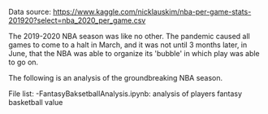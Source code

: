 Data source: https://www.kaggle.com/nicklauskim/nba-per-game-stats-201920?select=nba_2020_per_game.csv

The 2019-2020 NBA season was like no other. The pandemic caused all games to come to a halt in March, 
and it was not until 3 months later, in June, that the NBA was able to organize its 'bubble' in which
play was able to go on.

The following is an analysis of the groundbreaking NBA season.

File list:
-FantasyBaksetballAnalysis.ipynb: analysis of players fantasy basketball value
